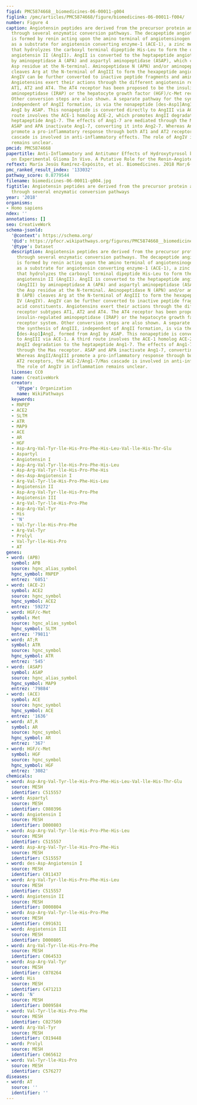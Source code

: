```yaml
---
figid: PMC5874668__biomedicines-06-00011-g004
figlink: /pmc/articles/PMC5874668/figure/biomedicines-06-00011-f004/
number: Figure 4
caption: Angiotensin peptides are derived from the precursor protein angiotensinogen
  through several enzymatic conversion pathways. The decapeptide angiotensin I (AngI)
  is formed by renin acting upon the amino terminal of angiotensinogen. AngI serves
  as a substrate for angiotensin converting enzyme-1 (ACE-1), a zinc metalloprotease
  that hydrolyzes the carboxyl terminal dipeptide His-Leu to form the octapeptide
  angiotensin II (AngII). AngII is converted to the heptapeptide angiotensin III (AngIII)
  by aminopeptidase A (APA) and aspartyl aminopeptidase (ASAP), which cleaves the
  Asp residue at the N-terminal. Aminopeptidase N (APN) and/or aminopeptidase B (APB)
  cleaves Arg at the N-terminal of AngIII to form the hexapeptide angiotensin IV (AngIV).
  AngIV can be further converted to inactive peptide fragments and amino acid constituents.
  Angiotensins exert their actions through the different angiotensin receptor subtypes
  AT1, AT2 and AT4. The AT4 receptor has been proposed to be the insulin-regulated
  aminopeptidase (IRAP) or the hepatocyte growth factor (HGF)/c-Met receptor system.
  Other conversion steps are also shown. A separate pathway for the synthesis of AngIII,
  independent of AngII formation, is via the nonapeptide [des-Asp1]AngI, formed from
  AngI by ASAP. This nonapeptide is converted directly to AngIII via ACE-1. A third
  route involves the ACE-1 homolog ACE-2, which promotes AngII degradation to the
  heptapeptide Ang1-7. The effects of Ang1-7 are mediated through the Mas receptor.
  ASAP and APA inactivate Ang1-7, converting it into Ang2-7. Whereas AngII/AngIII
  promote a pro-inflammatory response through both AT1 and AT2 receptors, the ACE-2/Ang1-7/Mas
  cascade is involved in anti-inflammatory effects. The role of AngIV in inflammation
  remains unclear.
pmcid: PMC5874668
papertitle: Anti-Inflammatory and Antitumor Effects of Hydroxytyrosol but Not Oleuropein
  on Experimental Glioma In Vivo. A Putative Role for the Renin-Angiotensin System.
reftext: María Jesús Ramírez-Expósito, et al. Biomedicines. 2018 Mar;6(1):11.
pmc_ranked_result_index: '133032'
pathway_score: 0.8779544
filename: biomedicines-06-00011-g004.jpg
figtitle: Angiotensin peptides are derived from the precursor protein angiotensinogen
  through several enzymatic conversion pathways
year: '2018'
organisms:
- Homo sapiens
ndex: ''
annotations: []
seo: CreativeWork
schema-jsonld:
  '@context': https://schema.org/
  '@id': https://pfocr.wikipathways.org/figures/PMC5874668__biomedicines-06-00011-g004.html
  '@type': Dataset
  description: Angiotensin peptides are derived from the precursor protein angiotensinogen
    through several enzymatic conversion pathways. The decapeptide angiotensin I (AngI)
    is formed by renin acting upon the amino terminal of angiotensinogen. AngI serves
    as a substrate for angiotensin converting enzyme-1 (ACE-1), a zinc metalloprotease
    that hydrolyzes the carboxyl terminal dipeptide His-Leu to form the octapeptide
    angiotensin II (AngII). AngII is converted to the heptapeptide angiotensin III
    (AngIII) by aminopeptidase A (APA) and aspartyl aminopeptidase (ASAP), which cleaves
    the Asp residue at the N-terminal. Aminopeptidase N (APN) and/or aminopeptidase
    B (APB) cleaves Arg at the N-terminal of AngIII to form the hexapeptide angiotensin
    IV (AngIV). AngIV can be further converted to inactive peptide fragments and amino
    acid constituents. Angiotensins exert their actions through the different angiotensin
    receptor subtypes AT1, AT2 and AT4. The AT4 receptor has been proposed to be the
    insulin-regulated aminopeptidase (IRAP) or the hepatocyte growth factor (HGF)/c-Met
    receptor system. Other conversion steps are also shown. A separate pathway for
    the synthesis of AngIII, independent of AngII formation, is via the nonapeptide
    [des-Asp1]AngI, formed from AngI by ASAP. This nonapeptide is converted directly
    to AngIII via ACE-1. A third route involves the ACE-1 homolog ACE-2, which promotes
    AngII degradation to the heptapeptide Ang1-7. The effects of Ang1-7 are mediated
    through the Mas receptor. ASAP and APA inactivate Ang1-7, converting it into Ang2-7.
    Whereas AngII/AngIII promote a pro-inflammatory response through both AT1 and
    AT2 receptors, the ACE-2/Ang1-7/Mas cascade is involved in anti-inflammatory effects.
    The role of AngIV in inflammation remains unclear.
  license: CC0
  name: CreativeWork
  creator:
    '@type': Organization
    name: WikiPathways
  keywords:
  - RNPEP
  - ACE2
  - SLTM
  - ATR
  - MAP9
  - ACE
  - AR
  - HGF
  - Asp-Arg-Val-Tyr-lle-His-Pro-Phe-His-Leu-Val-lle-His-Thr-Glu
  - Aspartyl
  - Angiotensin I
  - Asp-Arg-Val-Tyr-lle-His-Pro-Phe-His-Leu
  - Asp-Arg-Val-Tyr-lle-His-Pro-Phe-His
  - des-Asp-Angiotensin I
  - Arg-Val-Tyr-lle-His-Pro-Phe-His-Leu
  - Angiotensin II
  - Asp-Arg-Val-Tyr-lle-His-Pro-Phe
  - Angiotensin III
  - Arg-Val-Tyr-lle-His-Pro-Phe
  - Asp-Arg-Val-Tyr
  - His
  - 'N'
  - Val-Tyr-lle-His-Pro-Phe
  - Arg-Val-Tyr
  - Prolyl
  - Val-Tyr-lle-His-Pro
  - AT
genes:
- word: (APB)
  symbol: APB
  source: hgnc_alias_symbol
  hgnc_symbol: RNPEP
  entrez: '6051'
- word: (ACE-2)
  symbol: ACE2
  source: hgnc_symbol
  hgnc_symbol: ACE2
  entrez: '59272'
- word: HGF/c-Met
  symbol: Met
  source: hgnc_alias_symbol
  hgnc_symbol: SLTM
  entrez: '79811'
- word: AT;R
  symbol: ATR
  source: hgnc_symbol
  hgnc_symbol: ATR
  entrez: '545'
- word: (ASAP)
  symbol: ASAP
  source: hgnc_alias_symbol
  hgnc_symbol: MAP9
  entrez: '79884'
- word: (ACE)
  symbol: ACE
  source: hgnc_symbol
  hgnc_symbol: ACE
  entrez: '1636'
- word: AT,R
  symbol: AR
  source: hgnc_symbol
  hgnc_symbol: AR
  entrez: '367'
- word: HGF/c-Met
  symbol: HGF
  source: hgnc_symbol
  hgnc_symbol: HGF
  entrez: '3082'
chemicals:
- word: Asp-Arg-Val-Tyr-lle-His-Pro-Phe-His-Leu-Val-lle-His-Thr-Glu
  source: MESH
  identifier: C515557
- word: Aspartyl
  source: MESH
  identifier: C080396
- word: Angiotensin I
  source: MESH
  identifier: D000803
- word: Asp-Arg-Val-Tyr-lle-His-Pro-Phe-His-Leu
  source: MESH
  identifier: C515557
- word: Asp-Arg-Val-Tyr-lle-His-Pro-Phe-His
  source: MESH
  identifier: C515557
- word: des-Asp-Angiotensin I
  source: MESH
  identifier: C011437
- word: Arg-Val-Tyr-lle-His-Pro-Phe-His-Leu
  source: MESH
  identifier: C515557
- word: Angiotensin II
  source: MESH
  identifier: D000804
- word: Asp-Arg-Val-Tyr-lle-His-Pro-Phe
  source: MESH
  identifier: C091631
- word: Angiotensin III
  source: MESH
  identifier: D000805
- word: Arg-Val-Tyr-lle-His-Pro-Phe
  source: MESH
  identifier: C064533
- word: Asp-Arg-Val-Tyr
  source: MESH
  identifier: C078264
- word: His
  source: MESH
  identifier: C471213
- word: 'N'
  source: MESH
  identifier: D009584
- word: Val-Tyr-lle-His-Pro-Phe
  source: MESH
  identifier: C027509
- word: Arg-Val-Tyr
  source: MESH
  identifier: C019448
- word: Prolyl
  source: MESH
  identifier: C065612
- word: Val-Tyr-lle-His-Pro
  source: MESH
  identifier: C576277
diseases:
- word: AT
  source: ''
  identifier: ''
---
```

